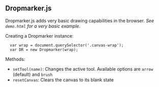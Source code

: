 ## Dropmarker.js

Dropmarker.js adds very basic drawing capabilities in the browser. *See `demo.html` for a very basic example.*

Creating a Dropmarker instance:

```
  var wrap = document.querySelector('.canvas-wrap');
  var DR = new Dropmarker(wrap);
```

Methods:

- `setTool(name)`: Changes the active tool. Available options are `arrow` (default) and `brush`
- `resetCanvas`: Clears the canvas to its blank state